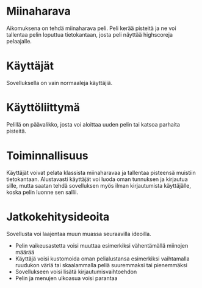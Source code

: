# Miinaharava

Aikomuksena on tehdä miinaharava peli. Peli kerää pisteitä ja ne voi tallentaa pelin loputtua tietokantaan, josta peli näyttää
highscoreja pelaajalle.

# Käyttäjät

Sovelluksella on vain normaaleja käyttäjiä.

# Käyttöliittymä

Pelillä on päävalikko, josta voi aloittaa uuden pelin tai katsoa parhaita pisteitä.

# Toiminnallisuus

Käyttäjät voivat pelata klassista miinaharavaa ja tallentaa pisteensä muistiin tietokantaan. Alustavasti käyttäjät voi luoda oman tunnuksen
ja kirjautua sille, mutta saatan tehdä sovelluksen myös ilman kirjautumista käyttäjälle, koska pelin luonne sen sallii.


# Jatkokehitysideoita
Sovellusta voi laajentaa muun muassa seuraavilla ideoilla.
- Pelin vaikeusastetta voisi muuttaa esimerkiksi vähentämällä miinojen määrää
- Käyttäjä voisi kustomoida oman pelialustansa esimerkiksi vaihtamalla ruudukon väriä tai
skaalammalla peliä suuremmaksi tai pienemmäksi
- Sovellukseen voisi lisätä kirjautumisvaihtoehdon
- Pelin ja menujen ulkoasua voisi parantaa
